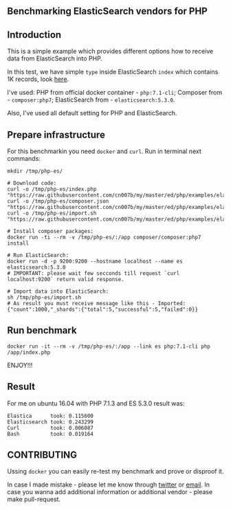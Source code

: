 Benchmarking ElasticSearch vendors for PHP
-

## Introduction

This is a simple example which provides different options
how to receive data from ElasticSearch into PHP.

In this test, we have simple `type` inside ElasticSearch `index` which contains 1K records,
look [here](https://github.com/cn007b/my/blob/master/ed/php/examples/elasticsearch/comparison/import.sh).

I've used:
PHP from official docker container - `php:7.1-cli`;
Composer from - `composer:php7`;
ElasticSearch from - `elasticsearch:5.3.0`.

Also, I've used all default setting for PHP and ElasticSearch.

## Prepare infrastructure

For this benchmarkin you need `docker` and `curl`.
Run in terminal next commands:

````
mkdir /tmp/php-es/
````

````
# Download code:
curl -o /tmp/php-es/index.php "https://raw.githubusercontent.com/cn007b/my/master/ed/php/examples/elasticsearch/comparison/index.php"
curl -o /tmp/php-es/composer.json "https://raw.githubusercontent.com/cn007b/my/master/ed/php/examples/elasticsearch/comparison/composer.json"
curl -o /tmp/php-es/import.sh "https://raw.githubusercontent.com/cn007b/my/master/ed/php/examples/elasticsearch/comparison/import.sh"
````

````
# Install composer packages:
docker run -ti --rm -v /tmp/php-es/:/app composer/composer:php7 install
````

````
# Run ElasticSearch:
docker run -d -p 9200:9200 --hostname localhost --name es elasticsearch:5.3.0
# IMPORTANT: please wait few secconds till request `curl localhost:9200` return valid response.

# Import data into ElasticSearch:
sh /tmp/php-es/import.sh
# As result you must receive message like this - Imported:  {"count":1000,"_shards":{"total":5,"successful":5,"failed":0}}
````

## Run benchmark

````
docker run -it --rm -v /tmp/php-es/:/app --link es php:7.1-cli php /app/index.php
````

ENJOY!!!

## Result

For me on ubuntu 16.04 with PHP 7.1.3 and ES 5.3.0 result was:

````
Elastica      took: 0.115600
Elasticsearch took: 0.243299
Curl          took: 0.006087
Bash          took: 0.019164
````

## CONTRIBUTING

Ussing `docker` you can easily re-test my benchmark and prove or disproof it.

In case I made mistake - please let me know through [twitter](https://twitter.com/cn007b) or [email](mailto:cn007b@gmail.com).
In case you wanna add additional information or additional vendor - please make pull-request.

